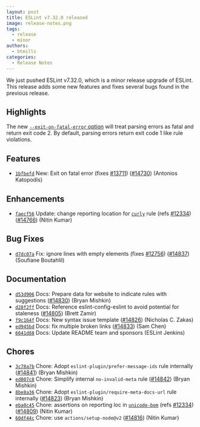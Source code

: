 ```yaml
---
layout: post
title: ESLint v7.32.0 released
image: release-notes.png
tags:
  - release
  - minor
authors:
  - btmills
categories:
  - Release Notes
---
```


We just pushed ESLint v7.32.0, which is a minor release upgrade of ESLint. This release adds some new features and fixes several bugs found in the previous release.

## Highlights

The new [`--exit-on-fatal-error` option](https://eslint.org/docs/user-guide/command-line-interface#--exit-on-fatal-error) will treat parsing errors as fatal and return exit code 2. By default, parsing errors return exit code 1 like rule violations.

## Features


* [`1bfbefd`](https://github.com/eslint/eslint/commit/1bfbefdaaf19ef32df42b89a3f5d32cff1e5b831) New: Exit on fatal error (fixes [#13711](https://github.com/eslint/eslint/issues/13711)) ([#14730](https://github.com/eslint/eslint/issues/14730)) (Antonios Katopodis)




## Enhancements


* [`faecf56`](https://github.com/eslint/eslint/commit/faecf56cdb4146b28bfa4f1980adb41b4d3614b1) Update: change reporting location for [`curly`](/docs/rules/curly) rule (refs [#12334](https://github.com/eslint/eslint/issues/12334)) ([#14766](https://github.com/eslint/eslint/issues/14766)) (Nitin Kumar)




## Bug Fixes


* [`d7dc07a`](https://github.com/eslint/eslint/commit/d7dc07a15e256cee9232183165e2f6102f2c0873) Fix: ignore lines with empty elements (fixes [#12756](https://github.com/eslint/eslint/issues/12756)) ([#14837](https://github.com/eslint/eslint/issues/14837)) (Soufiane Boutahlil)




## Documentation


* [`d53d906`](https://github.com/eslint/eslint/commit/d53d9064b9dd0dd6a8ea39e07b16310c8364db69) Docs: Prepare data for website to indicate rules with suggestions ([#14830](https://github.com/eslint/eslint/issues/14830)) (Bryan Mishkin)
* [`d28f2ff`](https://github.com/eslint/eslint/commit/d28f2ffb986e49d6da5c1d91215580591f4cfd35) Docs: Reference eslint-config-eslint to avoid potential for staleness ([#14805](https://github.com/eslint/eslint/issues/14805)) (Brett Zamir)
* [`f9c164f`](https://github.com/eslint/eslint/commit/f9c164f7b74ca73384c8c80eed5bdbe359b44f6c) Docs: New syntax issue template ([#14826](https://github.com/eslint/eslint/issues/14826)) (Nicholas C. Zakas)
* [`ed945bd`](https://github.com/eslint/eslint/commit/ed945bd662714b1917e9de71d5b322a28be9161b) Docs: fix multiple broken links ([#14833](https://github.com/eslint/eslint/issues/14833)) (Sam Chen)
* [`6641d88`](https://github.com/eslint/eslint/commit/6641d88e17d952a8e51df5e0d3882a842d4c3f35) Docs: Update README team and sponsors (ESLint Jenkins)








## Chores


* [`3c78a7b`](https://github.com/eslint/eslint/commit/3c78a7bff6044fd196ae3b737983e6744c6eb7c8) Chore: Adopt `eslint-plugin/prefer-message-ids` rule internally ([#14841](https://github.com/eslint/eslint/issues/14841)) (Bryan Mishkin)
* [`ed007c8`](https://github.com/eslint/eslint/commit/ed007c82ee9d2170c87500d98303554b5f90b915) Chore: Simplify internal `no-invalid-meta` rule ([#14842](https://github.com/eslint/eslint/issues/14842)) (Bryan Mishkin)
* [`8be8a36`](https://github.com/eslint/eslint/commit/8be8a36010145dfcd31cbdd4f781a91989e3b1bd) Chore: Adopt `eslint-plugin/require-meta-docs-url` rule internally ([#14823](https://github.com/eslint/eslint/issues/14823)) (Bryan Mishkin)
* [`eba0c45`](https://github.com/eslint/eslint/commit/eba0c4595c126a91f700d5f2e8723ec3f820a830) Chore: assertions on reporting loc in [`unicode-bom`](/docs/rules/unicode-bom) (refs [#12334](https://github.com/eslint/eslint/issues/12334)) ([#14809](https://github.com/eslint/eslint/issues/14809)) (Nitin Kumar)
* [`60df44c`](https://github.com/eslint/eslint/commit/60df44c79b0f74406119c0c040a360ca84e721fc) Chore: use `actions/setup-node@v2` ([#14816](https://github.com/eslint/eslint/issues/14816)) (Nitin Kumar)
